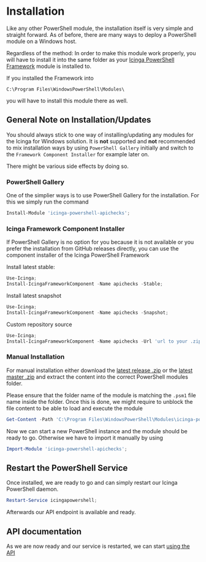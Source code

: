 # Installation

Like any other PowerShell module, the installation itself is very simple and straight forward. As of before, there are many ways to deploy a PowerShell module on a Windows host.

Regardless of the method: In order to make this module work properly, you will have to install it into the same folder as your [Icinga PowerShell Framework](https://icinga.com/docs/windows) module is installed to.

If you installed the Framework into

```text
C:\Program Files\WindowsPowerShell\Modules\
```

you will have to install this module there as well.

## General Note on Installation/Updates

You should always stick to one way of installing/updating any modules for the Icinga for Windows solution. It is **not** supported and **not** recommended to mix installation ways by using `PowerShell Gallery` initially and switch to the `Framework Component Installer` for example later on.

There might be various side effects by doing so.

### PowerShell Gallery

One of the simplier ways is to use PowerShell Gallery for the installation. For this we simply run the command

```powershell
Install-Module 'icinga-powershell-apichecks';
```

### Icinga Framework Component Installer

If PowerShell Gallery is no option for you because it is not available or you prefer the installation from GitHub releases directly, you can use the component installer of the Icinga PowerShell Framework

Install latest stable:

```powershell
Use-Icinga;
Install-IcingaFrameworkComponent -Name apichecks -Stable;
```

Install latest snapshot

```powershell
Use-Icinga;
Install-IcingaFrameworkComponent -Name apichecks -Snapshot;
```

Custom repository source

```powershell
Use-Icinga;
Install-IcingaFrameworkComponent -Name apichecks -Url 'url to your .zip file';
```

### Manual Installation

For manual installation either download the [latest release .zip](https://github.com/Icinga/icinga-powershell-apichecks/releases) or the [latest master .zip](https://github.com/Icinga/icinga-powershell-apichecks) and extract the content into the correct PowerShell modules folder.

Please ensure that the folder name of the module is matching the `.psm1` file name inside the folder. Once this is done, we might require to unblock the file content to be able to load and execute the module

```powershell
Get-Content -Path 'C:\Program Files\WindowsPowerShell\Modules\icinga-powershell-apichecks' -Recurse | Unblock-File;
```

Now we can start a new PowerShell instance and the module should be ready to go. Otherwise we have to import it manually by using

```powershell
Import-Module 'icinga-powershell-apichecks';
```

## Restart the PowerShell Service

Once installed, we are ready to go and can simply restart our Icinga PowerShell daemon.

```powershell
Restart-Service icingapowershell;
```

Afterwards our API endpoint is available and ready.

## API documentation

As we are now ready and our service is restarted, we can start [using the API](03-API-Documentation.md)
